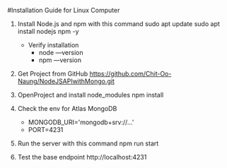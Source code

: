 #Installation Guide for Linux Computer

1. Install Node.js and npm with this command
	sudo apt update
	sudo apt install nodejs npm -y
	- Verify installation
		- node —version
		- npm —version

3. Get Project from GitHub https://github.com/Chit-Oo-Naung/NodeJSAPIwithMongo.git

4. OpenProject and install node_modules
    npm install

5. Check the env for Atlas MongoDB
    - MONGODB_URI='mongodb+srv://...'
    - PORT=4231

6. Run the server with this command
    npm run start 

7. Test the base endpoint
    http://localhost:4231
